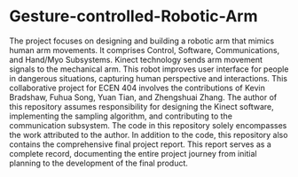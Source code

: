 # Gesture-controlled-Robotic-Arm
The project focuses on designing and building a robotic arm that mimics human arm movements. It comprises Control, Software, Communications, and Hand/Myo Subsystems. Kinect technology sends arm movement signals to the mechanical arm. This robot improves user interface for people in dangerous situations, capturing human perspective and interactions.
This collaborative project for ECEN 404 involves the contributions of Kevin Bradshaw, Fuhua Song, Yuan Tian, and Zhengshuai Zhang. The author of this repository assumes responsibility for designing the Kinect software, implementing the sampling algorithm, and contributing to the communication subsystem. The code in this repository solely encompasses the work attributed to the author.
In addition to the code, this repository also contains the comprehensive final project report. This report serves as a complete record, documenting the entire project journey from initial planning to the development of the final product.
